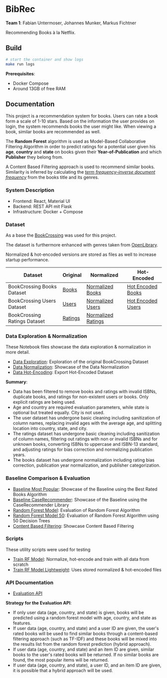 # BibRec
__Team 1__: Fabian Untermoser, Johannes Munker, Markus Fichtner

Recommending Books à la Netflix.

## Build
```sh
# start the container and show logs
make run logs
```

__Prerequisites__:
- Docker Compose
- Around 13GB of free RAM

## Documentation
This project is a recommendation system for books.
Users can rate a book form a scale of 1-10 stars.
Based on the information the user provides on login, the system recommends books the user might like.
When viewing a book, similar books are recommended as well.

The __Random Forest__ algorithm is used as Model-Based Collaborative Filtering Algorithm
in order to predict ratings for a potential user given his __age__, __country__ and __state__
on books given their __Year-of-Publication__ and which __Publisher__ they belong from.

A Content Based Filtering approach is used to recommend similar books.
Similarity is inferred by calculating the [_term frequency–inverse document frequency_](https://en.wikipedia.org/wiki/Tf%E2%80%93idf)
from the books title and its genres.

### System Description
- Frontend: React, Material UI
- Backend: REST API mit Flask
- Infrastructure: Docker + Compose

### Dataset
As a base the [BookCrossing](http://www2.informatik.uni-freiburg.de/~cziegler/BX/) was used for this project.

The dataset is furthermore enhanced with genres taken from [OpenLibrary](https://openlibrary.org/).

Normalized & hot-encoded versions are stored as files as well to increase startup performance.

| Dataset                      | Original                            | Normalized                                        | Hot-Encoded                                 |
|------------------------------|-------------------------------------|---------------------------------------------------|---------------------------------------------|
| BookCrossing Books Dataset   | [Books](data/BX-Books.csv)          | [Normalized Books](data/normalized_books.csv)     | [Hot Encoded Books](data/encoded_books.csv) |
| BookCrossing Users Dataset   | [Users](data/BX-Users.csv)          | [Normalized Users](data/normalized_users.csv)     | [Hot Encoded Users](data/encoded_users.csv) |
| BookCrossing Ratings Dataset | [Ratings](data/BX-Book-Ratings.csv) | [Normalized Ratings](data/normalized_ratings.csv) |                                             |

### Data Exploration & Normalization
These Notebook files showcase the data exploration & normalization in more detail.
- [Data Exploration](data-exploration.ipynb): Exploration of the original BookCrossing Dataset
- [Data Normalization](data-normalization.ipynb): Showcase of the Data Normalization
- [Data Hot-Encoding](data-hot-encoding.ipynb): Export Hot-Encoded Dataset

__Summary__:
- Data has been filtered to remove books and ratings with invalid ISBNs, duplicate books, and ratings for non-existent users or books. Only explicit ratings are being used.
- Age and country are required evaluation parameters, while state is optional but treated equally. City is not used.
- The user dataset has undergone basic cleaning including sanitization of column names, replacing invalid ages with the average age, and splitting location into country, state, and city.
- The ratings dataset has undergone basic cleaning including sanitization of column names, filtering out ratings with non or invalid ISBNs and for unknown books, converting ISBNs to uppercase and ISBN-13 standard, and adjusting ratings for bias correction and normalizing publication years.
- The books dataset has undergone normalization including rating bias correction, publication year normalization, and publisher categorization.

### Baseline Comparison & Evaluation
- [Baseline Most Popular](baseline.ipynb): Showcase of the Baseline using the Best Rated Books Algorithm
- [Baseline CaseRecommender](baseline_case_recommender.ipynb): Showcase of the Baseline using the CaseRecommender Library
- [Random Forest Model](notebooks/rf-model-50.ipynb): Evaluation of Random Forest Algorithm
- [Random Forest Model 50](notebooks/rf-model-50.ipynb): Evaluation of Random Forest Algorithm using 50 Decision Trees
- [Content Based Filtering](contentBasedFiltering.ipynb): Showcase Content Based Filtering

### Scripts
These utility scripts were used for testing
- [Train RF Model](bibrec/server/train-rf-model-full.py): Normalize, hot-encode and train with all data from scratch
- [Train RF Model Lightweight](bibrec/server/train-rf-model.py): Uses stored normalized & hot-encoded files

### API Documentation
- [Evaluation API](bibrec/api/openapi.yaml)

__Strategy for the Evaluation API__:
- If only user data (age, country, and state) is given, books will be predicted using a random forest model with age, country, and state as features.
- If user data (age, country, and state) and a user ID are given, the user's rated books will be used to find similar books through a content-based filtering approach (such as TF-IDF) and these books will be mixed into the results list from the random forest prediction (hybrid approach).
- If user data (age, country, and state) and an item ID are given, similar books to the user's rated books will be returned. If no similar books are found, the most popular items will be returned.
- If user data (age, country, and state), a user ID, and an item ID are given, it is possible that a hybrid approach will be used.